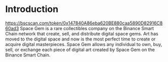 # Introduction
https://bscscan.com/token/0x147840A86eba620BE880caa5890D82916C860ad3
Space Gem is a rare collectibles company on the Binance Smart Chain network that create, sell, and distribute digital space gems.
Art has moved to the digital space and now is the most perfect time to create or acquire digital masterpieces. Space Gem allows any individual to own, buy, sell, or exchange each piece of digital art created by Space Gem on the Binance Smart Chain.
